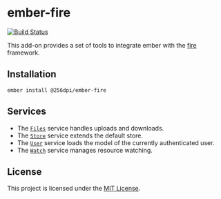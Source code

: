 # ember-fire

[![Build Status](https://travis-ci.org/256dpi/ember-fire.svg?branch=master)](https://travis-ci.org/256dpi/ember-fire)

This add-on provides a set of tools to integrate ember with the [fire](https://github.com/256dpi/fire) framework.

## Installation

```
ember install @256dpi/ember-fire
```

## Services

- The [`Files`](https://github.com/256dpi/ember-fire/blob/master/addon/services/files.js) service handles uploads and
  downloads.
- The [`Store`](https://github.com/256dpi/ember-fire/blob/master/addon/services/store.js) service extends the default store.
- The [`User`](https://github.com/256dpi/ember-fire/blob/master/addon/services/user.js) service loads the model of the
  currently authenticated user.
- The [`Watch`](https://github.com/256dpi/ember-fire/blob/master/addon/services/watch.js) service manages resource
  watching.

## License

This project is licensed under the [MIT License](LICENSE.md).
